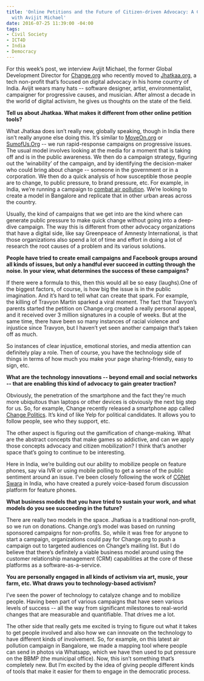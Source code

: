 ```yaml
---
title: 'Online Petitions and the Future of Citizen-driven Advocacy: A Conversation
  with Avijit Michael'
date: 2016-07-25 11:39:00 -04:00
tags:
- Civil Society
- ICT4D
- India
- Democracy
---
```


For this week’s post, we interview Avijit Michael, the former Global Development Director for [Change.org](https://www.change.org/) who recently moved to [Jhatkaa.org](https://jhatkaa.org/), a tech non-profit that’s focused on digital advocacy in his home country of India. Avijit wears many hats -- software designer, artist, environmentalist, campaigner for progressive causes, and musician. After almost a decade in the world of digital activism, he gives us thoughts on the state of the field. 

<!--more-->

**Tell us about Jhatkaa. What makes it different from other online petition tools?** 

What Jhatkaa does isn’t really new, globally speaking, though in India there isn’t really anyone else doing this. It’s similar to [MoveOn.org](http://front.moveon.org/) or [SumofUs.Org](http://sumofus.org/) -- we run rapid-response campaigns on progressive issues. The usual model involves looking at the media for a moment that is taking off and is in the public awareness. We then do a campaign strategy, figuring out the ‘winability’ of the campaign, and by identifying the decision-maker who could bring about change -- someone in the government or in a corporation. We then do a quick analysis of how susceptible those people are to change, to public pressure, to brand pressure, etc. For example, in India, we’re running a campaign to [combat air pollution](https://jhatkaa.org/bangaloreisburning/). We’re looking to create a model in Bangalore and replicate that in other urban areas across the country. 

Usually, the kind of campaigns that we get into are the kind where can generate public pressure to make quick change without going into a deep-dive campaign. The way this is different from other advocacy organizations that have a digital side, like say Greenpeace of Amnesty International, is that those organizations also spend a lot of time and effort in doing a lot of research the root causes of a problem and its various solutions. 

**People have tried to create email campaigns and Facebook groups around all kinds of issues, but only a handful ever succeed in cutting through the noise. In your view, what determines the success of these campaigns?**

If there were a formula to this, then this would all be so easy (laughs).One of the biggest factors, of course, is how big the issue is in the public imagination. And it’s hard to tell what can create that spark. For example, the killing of Travyon Martin sparked a viral moment.  The fact that Travyon’s parents started the petition on Change.org created a really personal appeal, and it received over 3 million signatures in a couple of weeks. But at the same time, there have been so many instances of racial violence and injustice since Travyon, but I haven’t yet seen another campaign that’s taken off as much. 

So instances of clear injustice, emotional stories, and media attention can definitely play a role. Then of course, you have the technology side of things in terms of how much you make your page sharing-friendly, easy to sign, etc.

**What are the technology innovations -- beyond email and social networks -- that are enabling this kind of advocacy to gain greater traction?**

Obviously, the penetration of the smartphone and the fact they're much more ubiquitous than laptops or other devices is obviously the next big step for us. So, for example, Change recently released a smartphone app called [Change Politics](http://blog.change.org/post/new-election-app-change-politics-citizen-participation-elections). It’s kind of like Yelp for political candidates. It allows you to follow people, see who they support, etc. 

The other aspect is figuring out the gamification of change-making. What are the abstract concepts that make games so addictive, and can we apply those concepts advocacy and citizen mobilization? I think that’s another space that’s going to continue to be interesting. 

Here in India, we’re building out our ability to mobilize people on feature phones, say via IVR or using mobile polling to get a sense of the public sentiment around an issue. I’ve been closely following the work of [CGNet Swara](http://cgnetswara.org/) in India, who have created a purely voice-based forum discussion platform for feature phones. 

**What business models that you have tried to sustain your work, and what models do you see succeeding in the future?**

There are really two models in the space. Jhatkaa is a traditional non-profit, so we run on donations. Change.org’s model was based on running sponsored campaigns for non-profits. So, while it was free for anyone to start a campaign, organizations could pay for Change.org to push a campaign out to targeted audiences on Change’s mailing list. But I do believe that there’s definitely a viable business model around using the customer relationship management (CRM) capabilities at the core of these platforms as a software-as-a-service. 

**You are personally engaged in all kinds of activism via art, music, your farm, etc. What draws you to technology-based activism?**

I’ve seen the power of technology to catalyze change and to mobilize people. Having been part of various campaigns that have seen various levels of success -- all the way from significant milestones to real-world changes that are measurable and quantifiable. That drives me a lot. 

The other side that really gets me excited is trying to figure out what it takes to get people involved and also how we can innovate on the technology to have different kinds of involvement. So, for example, on this latest air pollution campaign in Bangalore, we made a mapping tool where people can send in photos via Whatsapp, which we have then used to put pressure on the BBMP (the municipal office). Now, this isn’t something that’s completely new. But I’m excited by the idea of giving people different kinds of tools that make it easier for them to engage in the democratic process. 
